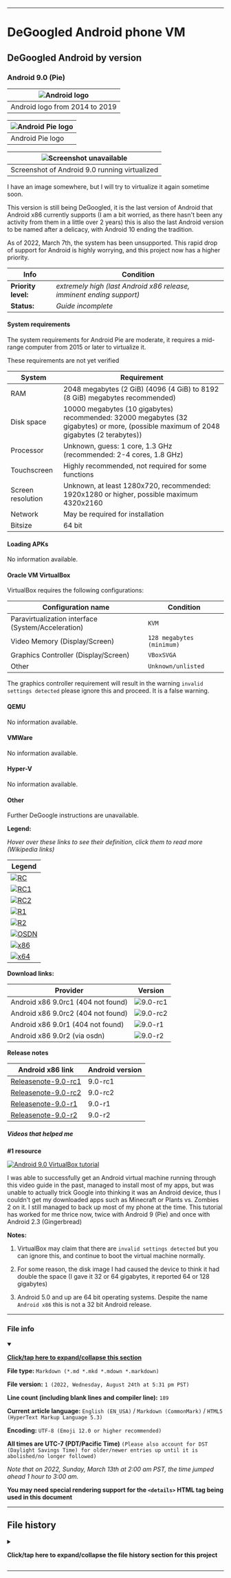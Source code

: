 
***

# DeGoogled Android phone VM

## DeGoogled Android by version

### Android 9.0 (Pie)

| ![Android logo](/DeGoogled_Android/ByVersion/9.0_Pie/Graphics/Logo/Android_Logo_(2014).svg)
|---|
| Android logo from 2014 to 2019 |

| ![Android Pie logo](/DeGoogled_Android/ByVersion/9.0_Pie/Graphics/Logo/Android_P_logo.svg) |
|---|
| Android Pie logo |

| ![Screenshot unavailable](/DeGoogled_Android/ByVersion/9.0_Pie/Graphics/NOMEDIA) |
|---|
| Screenshot of Android 9.0 running virtualized |

I have an image somewhere, but I will try to virtualize it again sometime soon.

This version is still being DeGoogled, it is the last version of Android that Android x86 currently supports (I am a bit worried, as there hasn't been any activity from them in a little over 2 years) this is also the last Android version to be named after a delicacy, with Android 10 ending the tradition.

As of 2022, March 7th, the system has been unsupported. This rapid drop of support for Android is highly worrying, and this project now has a higher priority.

| Info | Condition |
|---|---|
| **Priority level:** | _extremely high (last Android x86 release, imminent ending support)_ |
| **Status:** | _Guide incomplete_ |

#### System requirements

The system requirements for Android Pie are moderate, it requires a mid-range computer from 2015 or later to virtualize it.

These requirements are not yet verified

| System | Requirement |
|---|---|
| RAM | 2048 megabytes (2 GiB) (4096 (4 GiB) to 8192 (8 GiB) megabytes recommended) |
| Disk space | 10000 megabytes (10 gigabytes) recommended: 32000 megabytes (32 gigabytes) or more, (possible maximum of 2048 gigabytes (2 terabytes)) |
| Processor | Unknown, guess: 1 core, 1.3 GHz (recommended: 2-4 cores, 1.8 GHz) |
| Touchscreen | Highly recommended, not required for some functions |
| Screen resolution | Unknown, at least 1280x720, recommended: 1920x1280 or higher, possible maximum 4320x2160 |
| Network | May be required for installation |
| Bitsize | 64 bit |

#### Loading APKs

No information available.

#### Oracle VM VirtualBox

VirtualBox requires the following configurations:

| Configuration name | Condition |
|---|---|
| Paravirtualization interface (System/Acceleration) | `KVM` |
| Video Memory (Display/Screen) | `128 megabytes (minimum)` |
| Graphics Controller (Display/Screen) | `VBoxSVGA` |
| Other | `Unknown/unlisted` |

The graphics controller requirement will result in the warning `invalid settings detected` please ignore this and proceed. It is a false warning.

#### QEMU

No information available.

#### VMWare

No information available.

#### Hyper-V

No information available.

#### Other

Further DeGoogle instructions are unavailable.

**Legend:**

_Hover over these links to see their definition, click them to read more (Wikipedia links)_

| Legend |
|---|
| [![RC](/Graphics/RC/RC.svg)](https://en.wikipedia.org/wiki/Software_release_life_cycle#Release_candidate "Release Candidate") |
| [![RC1](/Graphics/RC/RC1.svg)](https://en.wikipedia.org/wiki/Software_release_life_cycle#Release_candidate "Release Candidate 1") |
| [![RC2](/Graphics/RC/RC1.svg)](https://en.wikipedia.org/wiki/Software_release_life_cycle#Release_candidate "Release Candidate 2") |
| [![R1](/Graphics/RELEASE/R1.svg)](https://en.wikipedia.org/wiki/Software_release_life_cycle#Release "Release 1") |
| [![R2](/Graphics/RELEASE/R1.svg)](https://en.wikipedia.org/wiki/Software_release_life_cycle#Release "Release 2") |
| [![OSDN](/Graphics/OSDN/OSDN.svg)](https://en.wikipedia.org/wiki/OSDN "OSDN.net (Open Source Developers Network)") |
| [![x86](/Graphics/x86/x86.svg)](https://en.wikipedia.org/wiki/32-bit_computing "x86 (32 bit)") |
| [![x64](/Graphics/x64/x64.svg)](https://en.wikipedia.org/wiki/64-bit_computing "x64 (64 bit)") |

**Download links:**

| Provider | Version |
|---|---|
| Android x86 9.0rc1 (404 not found) | ![9.0-rc1](https://osdn.net/projects/android-x86/) |
| Android x86 9.0rc2 (404 not found) | ![9.0-rc2](https://osdn.net/projects/android-x86/) |
| Android x86 9.0r1 (404 not found) | ![9.0-r1](https://osdn.net/projects/android-x86/) |
| Android x86 9.0r2 (via osdn) | ![9.0-r2](https://osdn.net/projects/android-x86/releases/71931) |

**Release notes**

| Android x86 link | Android version |
|---|---|
| [Releasenote-9.0-rc1](https://www.android-x86.org/releases/releasenote-9-0-rc1.html) | 9.0-rc1 |
| [Releasenote-9.0-rc2](https://www.android-x86.org/releases/releasenote-9-0-rc2.html) | 9.0-rc2 |
| [Releasenote-9.0-r1](https://www.android-x86.org/releases/releasenote-9-0-r1.html) | 9.0-r1 |
| [Releasenote-9.0-r2](https://www.android-x86.org/releases/releasenote-9-0-r2.html) | 9.0-r2 |

##### Videos that helped me

**#1 resource**

[![Android 9.0 VirtualBox tutorial](/DeGoogled_Android/ByVersion/9.0_Pie/Graphics/Videos/Thumbnails/Android9VirtualBox6.1_Video1_Thumbnail1.jpg)](https://www.youtube.com/watch?v=137jBpJniNs "Android 9.0 in VirtualBox 6.1 by LinuxLeech - YouTube")

I was able to successfully get an Android virtual machine running through this video guide in the past, managed to install most of my apps, but was unable to actually trick Google into thinking it was an Android device, thus I couldn't get my downloaded apps such as Minecraft or Plants vs. Zombies 2 on it. I still managed to back up most of my phone at the time. This tutorial has worked for me thrice now, twice with Android 9 (Pie) and once with Android 2.3 (Gingerbread)

**Notes:**

1. VirtualBox may claim that there are `invalid settings detected` but you can ignore this, and continue to boot the virtual machine normally.

2. For some reason, the disk image I had caused the device to think it had double the space (I gave it 32 or 64 gigabytes, it reported 64 or 128 gigabytes)

3. Android 5.0 and up are 64 bit operating systems. Despite the name `Android x86` this is not a 32 bit Android release.

***

### File info

<details open><summary><p lang="en"><b><u>Click/tap here to expand/collapse this section</u></b></p></summary>

**File type:** `Markdown (*.md *.mkd *.mdown *.markdown)`

**File version:** `1 (2022, Wednesday, August 24th at 5:31 pm PST)`

**Line count (including blank lines and compiler line):** `189`

**Current article language:** `English (EN_USA)` / `Markdown (CommonMark)` / `HTML5 (HyperText Markup Language 5.3)`

**Encoding:** `UTF-8 (Emoji 12.0 or higher recommended)`

**All times are UTC-7 (PDT/Pacific Time)** `(Please also account for DST (Daylight Savings Time) for older/newer entries up until it is abolished/no longer followed)`

_Note that on 2022, Sunday, March 13th at 2:00 am PST, the time jumped ahead 1 hour to 3:00 am._

**You may need special rendering support for the `<details>` HTML tag being used in this document**

</details>

***

## File history

<details><summary><p lang="en"><b>Click/tap here to expand/collapse the file history section for this project</b></p></summary>

<details><summary><p lang="en"><b>Version 1 (2022, Wednesday, August 24th at 5:31 pm PST)</b></p></summary>

**This version was made by:** [`@seanpm2001`](https://github.com/seanpm2001/)

> Changes:

- [x] Started the file
- [x] Added the `title` section
- [x] Added the `System requirements` section
- [x] Added the `Loading APKs` section
- [x] Added the `Oracle VM VirtualBox` section
- [x] Added the `QEMU` section
- [x] Added the `VMWare` section
- [x] Added the `Hyper-V` section
- [x] Added the `Other` section
- - [x] Added the `Legend` subsection
- - [x] Added the `Download links` subsection
- - [x] Added the `Release notes` subsection
- - [x] Added the `Videos that helped me` subsection
- [x] Added the `file info` section
- [x] Added the `file history` section
- [ ] No other changes in version 1

</details>

</details>

***
